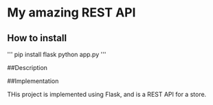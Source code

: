 # My amazing REST API

## How to install

'''
pip install flask
python app.py
'''

##Description

##Implementation

THis project is implemented using Flask, and is a REST API for a store.
